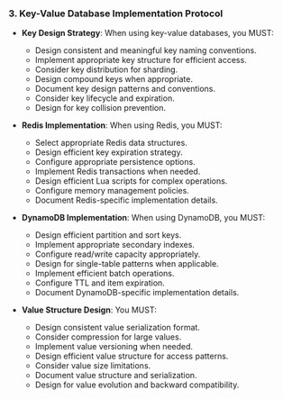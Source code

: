 ### 3. Key-Value Database Implementation Protocol
- **Key Design Strategy**: When using key-value databases, you MUST:
  - Design consistent and meaningful key naming conventions.
  - Implement appropriate key structure for efficient access.
  - Consider key distribution for sharding.
  - Design compound keys when appropriate.
  - Document key design patterns and conventions.
  - Consider key lifecycle and expiration.
  - Design for key collision prevention.

- **Redis Implementation**: When using Redis, you MUST:
  - Select appropriate Redis data structures.
  - Design efficient key expiration strategy.
  - Configure appropriate persistence options.
  - Implement Redis transactions when needed.
  - Design efficient Lua scripts for complex operations.
  - Configure memory management policies.
  - Document Redis-specific implementation details.

- **DynamoDB Implementation**: When using DynamoDB, you MUST:
  - Design efficient partition and sort keys.
  - Implement appropriate secondary indexes.
  - Configure read/write capacity appropriately.
  - Design for single-table patterns when applicable.
  - Implement efficient batch operations.
  - Configure TTL and item expiration.
  - Document DynamoDB-specific implementation details.

- **Value Structure Design**: You MUST:
  - Design consistent value serialization format.
  - Consider compression for large values.
  - Implement value versioning when needed.
  - Design efficient value structure for access patterns.
  - Consider value size limitations.
  - Document value structure and serialization.
  - Design for value evolution and backward compatibility.